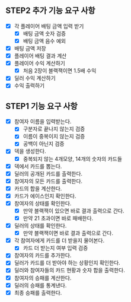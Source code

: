 ## STEP2 추가 기능 요구 사항
- [x] 각 플레이어 배팅 금액 입력 받기
  - [x] 배팅 금액 숫자 검증
  - [x] 배팅 금액 음수 예외
- [x] 배팅 금액 저장
- [x] 플레이어 배팅 결과 계산
- [x] 플레이어 수익 계산하기
  - [x] 처음 2장이 블랙잭이면 1.5배 수익
- [x] 딜러 수익 계산하기
- [x] 수익 출력하기

## STEP1 기능 요구 사항
- [x] 참여자 이름을 입력받는다.
  - [x] 구분자로 끝나지 않는지 검증
  - [x] 이름이 중복이지 않는지 검증
  - [x] 공백이 아닌지 검증
- [x] 덱을 생성한다.
  - [x] 중복되지 않는 4개모양, 14개의 숫자의 카드들
- [x] 덱에서 카드를 뽑는다.
- [x] 딜러의 공개된 카드를 출력한다.
- [x] 참여자의 모든 카드를 출력한다.
- [x] 카드의 합을 계산한다.
- [x] 카드가 에이스인지 확인한다.
- [x] 참여자의 상태를 확인한다.
  - [x] 만약 블랙잭이 있으면 바로 결과 출력으로 간다.
  - [x] 만약 21 초과이면 바로 패배한다.
- [x] 딜러의 상태를 확인한다.
  - [x] 만약 블랙잭이면 바로 결과 출력으로 간다. 
- [x] 각 참여자에게 카드를 더 받을지 물어본다.
  - [x] 카드 더 받는지 여부 입력 검증
- [x] 참여자의 카드를 추가한다.
- [x] 딜러가 카드를 더 받아야 하는 상황인지 확인한다.
- [x] 딜러와 참여자들의 카드 현황과 숫자 합을 출력한다.
- [x] 참여자의 승패를 계산한다.
- [x] 딜러의 승패를 통계낸다.
- [x] 최종 승패를 출력한다.
